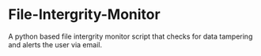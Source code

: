 # File-Intergrity-Monitor

A python based file intergrity monitor script that checks for data tampering and alerts the user via email.  
